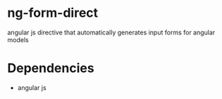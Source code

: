 ng-form-direct
============================

angular js directive that automatically generates input forms for angular models

Dependencies
============
* angular js